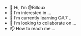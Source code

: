 - 👋 Hi, I’m @Billoux
- 👀 I’m interested in ...
- 🌱 I’m currently learning C#.7
..
- 💞️ I’m looking to collaborate on ...
- 📫 How to reach me ...

<!---
Billoux/Billoux is a ✨ special ✨ repository because its `README.md` (this file) appears on your GitHub profile.
You can click the Preview link to take a look at your changes.
--->
